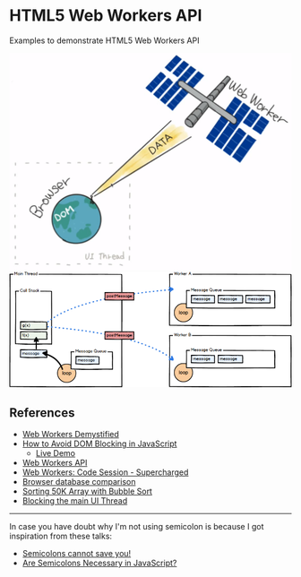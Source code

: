 # HTML5 Web Workers API

Examples to demonstrate HTML5 Web Workers API

![webworker explained](assets/webworker-explained.png)
![webworker explained](assets/web-workers.png)

## References

- [Web Workers Demystified](https://medium.com/clockwork-nl/web-workers-demystified-fb4c84bd566c)
- [How to Avoid DOM Blocking in JavaScript](https://www.sitepoint.com/avoiding-dom-blocking/)
  - [Live Demo](https://codepen.io/SitePoint/pen/GzLPJV)
- [Web Workers API](https://developer.mozilla.org/en-US/docs/Web/API/Web_Workers_API/Using_web_workers)
- [Web Workers: Code Session - Supercharged](https://www.youtube.com/watch?v=X57mh8tKkgE)
- [Browser database comparison](http://nolanlawson.github.io/database-comparison/)
- [Sorting 50K Array with Bubble Sort](http://afshinm.github.io/50k/)
- [Blocking the main UI Thread](https://lsantos-web-workers.vercel.app/)

---
In case you have doubt why I'm not using semicolon is because I got inspiration from these talks:

- [Semicolons cannot save you!](https://www.youtube.com/watch?v=Qlr-FGbhKaI)
- [Are Semicolons Necessary in JavaScript?](https://www.youtube.com/watch?v=gsfbh17Ax9I)
